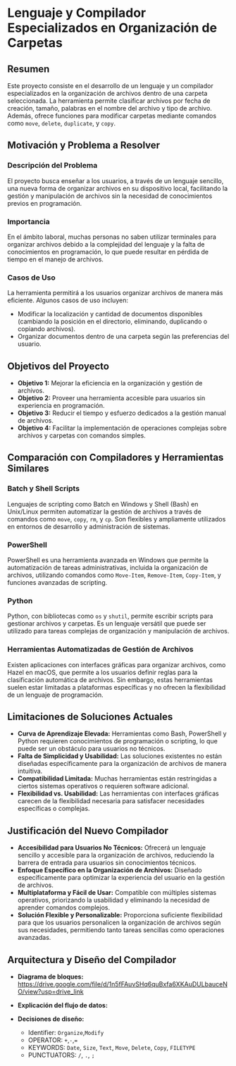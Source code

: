 # Lenguaje y Compilador Especializados en Organización de Carpetas

## Resumen
Este proyecto consiste en el desarrollo de un lenguaje y un compilador especializados en la organización de archivos dentro de una carpeta seleccionada. La herramienta permite clasificar archivos por fecha de creación, tamaño, palabras en el nombre del archivo y tipo de archivo. Además, ofrece funciones para modificar carpetas mediante comandos como `move`, `delete`, `duplicate`, y `copy`.

## Motivación y Problema a Resolver

### Descripción del Problema
El proyecto busca enseñar a los usuarios, a través de un lenguaje sencillo, una nueva forma de organizar archivos en su dispositivo local, facilitando la gestión y manipulación de archivos sin la necesidad de conocimientos previos en programación.

### Importancia
En el ámbito laboral, muchas personas no saben utilizar terminales para organizar archivos debido a la complejidad del lenguaje y la falta de conocimientos en programación, lo que puede resultar en pérdida de tiempo en el manejo de archivos.

### Casos de Uso
La herramienta permitirá a los usuarios organizar archivos de manera más eficiente. Algunos casos de uso incluyen:
- Modificar la localización y cantidad de documentos disponibles (cambiando la posición en el directorio, eliminando, duplicando o copiando archivos).
- Organizar documentos dentro de una carpeta según las preferencias del usuario.

## Objetivos del Proyecto
- **Objetivo 1:** Mejorar la eficiencia en la organización y gestión de archivos.
- **Objetivo 2:** Proveer una herramienta accesible para usuarios sin experiencia en programación.
- **Objetivo 3:** Reducir el tiempo y esfuerzo dedicados a la gestión manual de archivos.
- **Objetivo 4:** Facilitar la implementación de operaciones complejas sobre archivos y carpetas con comandos simples.

## Comparación con Compiladores y Herramientas Similares

### Batch y Shell Scripts
Lenguajes de scripting como Batch en Windows y Shell (Bash) en Unix/Linux permiten automatizar la gestión de archivos a través de comandos como `move`, `copy`, `rm`, y `cp`. Son flexibles y ampliamente utilizados en entornos de desarrollo y administración de sistemas.

### PowerShell
PowerShell es una herramienta avanzada en Windows que permite la automatización de tareas administrativas, incluida la organización de archivos, utilizando comandos como `Move-Item`, `Remove-Item`, `Copy-Item`, y funciones avanzadas de scripting.

### Python
Python, con bibliotecas como `os` y `shutil`, permite escribir scripts para gestionar archivos y carpetas. Es un lenguaje versátil que puede ser utilizado para tareas complejas de organización y manipulación de archivos.

### Herramientas Automatizadas de Gestión de Archivos
Existen aplicaciones con interfaces gráficas para organizar archivos, como Hazel en macOS, que permite a los usuarios definir reglas para la clasificación automática de archivos. Sin embargo, estas herramientas suelen estar limitadas a plataformas específicas y no ofrecen la flexibilidad de un lenguaje de programación.

## Limitaciones de Soluciones Actuales
- **Curva de Aprendizaje Elevada:** Herramientas como Bash, PowerShell y Python requieren conocimientos de programación o scripting, lo que puede ser un obstáculo para usuarios no técnicos.
- **Falta de Simplicidad y Usabilidad:** Las soluciones existentes no están diseñadas específicamente para la organización de archivos de manera intuitiva.
- **Compatibilidad Limitada:** Muchas herramientas están restringidas a ciertos sistemas operativos o requieren software adicional.
- **Flexibilidad vs. Usabilidad:** Las herramientas con interfaces gráficas carecen de la flexibilidad necesaria para satisfacer necesidades específicas o complejas.

## Justificación del Nuevo Compilador
- **Accesibilidad para Usuarios No Técnicos:** Ofrecerá un lenguaje sencillo y accesible para la organización de archivos, reduciendo la barrera de entrada para usuarios sin conocimientos técnicos.
- **Enfoque Específico en la Organización de Archivos:** Diseñado específicamente para optimizar la experiencia del usuario en la gestión de archivos.
- **Multiplataforma y Fácil de Usar:** Compatible con múltiples sistemas operativos, priorizando la usabilidad y eliminando la necesidad de aprender comandos complejos.
- **Solución Flexible y Personalizable:** Proporciona suficiente flexibilidad para que los usuarios personalicen la organización de archivos según sus necesidades, permitiendo tanto tareas sencillas como operaciones avanzadas.

## Arquitectura y Diseño del Compilador
- **Diagrama de bloques:**
    https://drive.google.com/file/d/1n5fFAuvSHq6quBxfa6XKAuDULbauceNO/view?usp=drive_link
- **Explicación del flujo de datos:**

- **Decisiones de diseño:**
    - Identifier: `Organize`,`Modify`
    - OPERATOR: `+`,`-`,`=`
    - KEYWORDS: `Date`, `Size`, `Text`, `Move`, `Delete`, `Copy`, `FILETYPE`
    - PUNCTUATORS: `/`, `.`, `;`